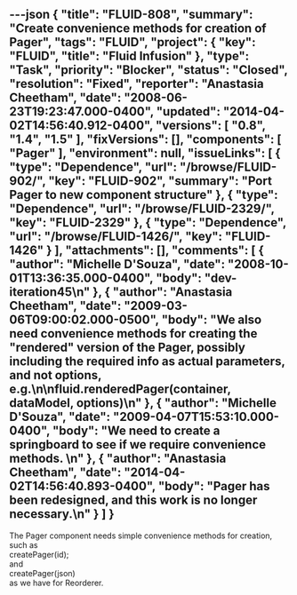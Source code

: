 ---json
{
  "title": "FLUID-808",
  "summary": "Create convenience methods for creation of Pager",
  "tags": "FLUID",
  "project": {
    "key": "FLUID",
    "title": "Fluid Infusion"
  },
  "type": "Task",
  "priority": "Blocker",
  "status": "Closed",
  "resolution": "Fixed",
  "reporter": "Anastasia Cheetham",
  "date": "2008-06-23T19:23:47.000-0400",
  "updated": "2014-04-02T14:56:40.912-0400",
  "versions": [
    "0.8",
    "1.4",
    "1.5"
  ],
  "fixVersions": [],
  "components": [
    "Pager"
  ],
  "environment": null,
  "issueLinks": [
    {
      "type": "Dependence",
      "url": "/browse/FLUID-902/",
      "key": "FLUID-902",
      "summary": "Port Pager to new component structure"
    },
    {
      "type": "Dependence",
      "url": "/browse/FLUID-2329/",
      "key": "FLUID-2329"
    },
    {
      "type": "Dependence",
      "url": "/browse/FLUID-1426/",
      "key": "FLUID-1426"
    }
  ],
  "attachments": [],
  "comments": [
    {
      "author": "Michelle D'Souza",
      "date": "2008-10-01T13:36:35.000-0400",
      "body": "dev-iteration45\n"
    },
    {
      "author": "Anastasia Cheetham",
      "date": "2009-03-06T09:00:02.000-0500",
      "body": "We also need convenience methods for creating the \"rendered\" version of the Pager, possibly including the required info as actual parameters, and not options, e.g.\n\nfluid.renderedPager(container, dataModel, options)\n"
    },
    {
      "author": "Michelle D'Souza",
      "date": "2009-04-07T15:53:10.000-0400",
      "body": "We need to create a springboard to see if we require convenience methods.&#x20;\n"
    },
    {
      "author": "Anastasia Cheetham",
      "date": "2014-04-02T14:56:40.893-0400",
      "body": "Pager has been redesigned, and this work is no longer necessary.\n"
    }
  ]
}
---
The Pager component needs simple convenience methods for creation, such as\
createPager(id);\
and\
createPager(json)\
as we have for Reorderer.

        